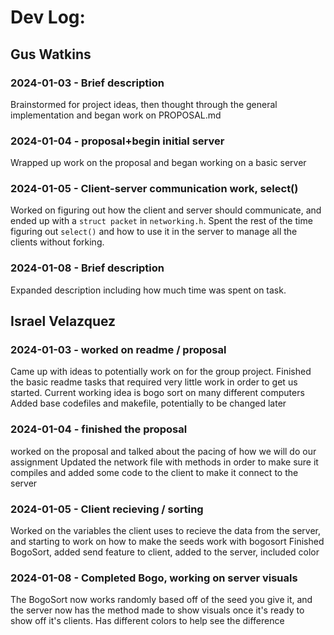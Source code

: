 # Dev Log:

## Gus Watkins

### 2024-01-03 - Brief description
Brainstormed for project ideas, then thought through the general implementation and began work on PROPOSAL.md

### 2024-01-04 - proposal+begin initial server
Wrapped up work on the proposal and began working on a basic server

### 2024-01-05 - Client-server communication work, select()
Worked on figuring out how the client and server should communicate, and ended up with a `struct packet` in `networking.h`.
Spent the rest of the time figuring out `select()` and how to use it in the server to manage all the clients without forking.

### 2024-01-08 - Brief description
Expanded description including how much time was spent on task.

## Israel Velazquez

### 2024-01-03 - worked on readme / proposal
Came up with ideas to potentially work on for the group project. Finished the basic readme tasks that required very little work in order to get us started. Current working idea is bogo sort on many different computers
Added base codefiles and makefile, potentially to be changed later

### 2024-01-04 - finished the proposal
worked on the proposal and talked about the pacing of how we will do our assignment
Updated the network file with methods in order to make sure it compiles and added some code to the client to make it connect to the server

### 2024-01-05 - Client recieving / sorting
Worked on the variables the client uses to recieve the data from the server, and starting to work on how to make the seeds work with bogosort
Finished BogoSort, added send feature to client, added to the server, included color

### 2024-01-08 - Completed Bogo, working on server visuals
The BogoSort now works randomly based off of the seed you give it, and the server now has the method made to show visuals once it's ready to show off it's clients. Has different colors to help see the difference